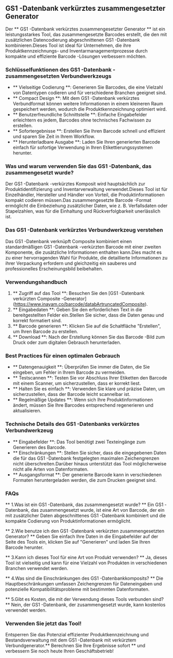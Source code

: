 ## GS1 -Datenbank verkürztes zusammengesetzter Generator

Der ** GS1 -Datenbank verkürztes zusammengesetzter Generator ** ist ein leistungsstarkes Tool, das zusammengesetzte Barcodes erstellt, die den mit zusätzlichen Datencodierung abgeschnittenen GS1 -Datenbank kombinieren.Dieses Tool ist ideal für Unternehmen, die ihre Produktkennzeichnungs- und Inventarmanagementprozesse durch kompakte und effiziente Barcode -Lösungen verbessern möchten.

### Schlüsselfunktionen des GS1 -Datenbank -zusammengesetzten Verbundwerkzeugs

- ** Vielseitige Codierung **: Generieren Sie Barcodes, die eine Vielzahl von Datentypen codieren und für verschiedene Branchen geeignet sind.
- ** Compact Design **: Mit dem GS1 -Datenbank verkürztes Verbundformat können weitere Informationen in einem kleineren Raum gespeichert werden, wodurch die Produktkennzeichnung optimiert wird.
- ** Benutzerfreundliche Schnittstelle **: Einfache Eingabefelder erleichtern es jedem, Barcodes ohne technisches Fachwissen zu erstellen.
- ** Sofortergebnisse **: Erstellen Sie Ihren Barcode schnell und effizient und sparen Sie Zeit in Ihrem Workflow.
- ** Herunterladbare Ausgabe **: Laden Sie Ihren generierten Barcode einfach für sofortige Verwendung in Ihren Etikettierungssystemen herunter.

### Was und warum verwenden Sie das GS1 -Datenbank, das zusammengesetzt wurde?

Der GS1 -Datenbank -verkürztes Komposit wird hauptsächlich zur Produktidentifizierung und Inventarverwaltung verwendet.Dieses Tool ist für Einzelhändler, Hersteller und Händler von Vorteil, die Produktinformationen kompakt codieren müssen.Das zusammengesetzte Barcode -Format ermöglicht die Einbeziehung zusätzlicher Daten, wie z. B. Verfallsdaten oder Stapelzahlen, was für die Einhaltung und Rückverfolgbarkeit unerlässlich ist.

### Das GS1 -Datenbank verkürztes Verbundwerkzeug verstehen

Das GS1 -Datenbank verknüpft Composite kombiniert einen standardmäßigen GS1 -Datenbank -verkürzten Barcode mit einer zweiten Komponente, die zusätzliche Informationen enthalten kann.Dies macht es zu einer hervorragenden Wahl für Produkte, die detaillierte Informationen zu ihrer Verpackung erfordern und gleichzeitig ein sauberes und professionelles Erscheinungsbild beibehalten.

### Verwendungshandbuch

1. ** Zugriff auf das Tool **: Besuchen Sie den [GS1 -Datenbank verkürzten Composite -Generator] (https://www.inayam.co/barcode/databArtruncatedComposite).
2. ** Eingabedaten **: Geben Sie den erforderlichen Text in die bereitgestellten Felder ein.Stellen Sie sicher, dass die Daten genau und korrekt formatiert sind.
3. ** Barcode generieren **: Klicken Sie auf die Schaltfläche "Erstellen", um Ihren Barcode zu erstellen.
4. ** Download **: Nach der Erstellung können Sie das Barcode -Bild zum Druck oder zum digitalen Gebrauch herunterladen.

### Best Practices für einen optimalen Gebrauch

- ** Datengenauigkeit **: Überprüfen Sie immer die Daten, die Sie eingeben, um Fehler in Ihrem Barcode zu vermeiden.
- ** Testscannen **: Testen Sie vor Abschluss Ihrer Etiketten den Barcode mit einem Scanner, um sicherzustellen, dass er korrekt liest.
- ** Halten Sie es einfach **: Verwenden Sie klare und präzise Daten, um sicherzustellen, dass der Barcode leicht scannelbar ist.
- ** Regelmäßige Updates **: Wenn sich Ihre Produktinformationen ändert, müssen Sie Ihre Barcodes entsprechend regenerieren und aktualisieren.

### Technische Details des GS1 -Datenbanks verkürztes Verbundwerkzeug

- ** Eingabefelder **: Das Tool benötigt zwei Texteingänge zum Generieren des Barcode.
- ** Einschränkungen **: Stellen Sie sicher, dass die eingegebenen Daten die für das GS1 -Datenbank festgelegten maximalen Zeichengrenzen nicht überschreiten.Darüber hinaus unterstützt das Tool möglicherweise nicht alle Arten von Datenformaten.
- ** Ausgangsformat **: Der generierte Barcode kann in verschiedenen Formaten heruntergeladen werden, die zum Drucken geeignet sind.

### FAQs

** 1.Was ist ein GS1 -Datenbank, das zusammengesetzt wurde? **
Ein GS1 -Datenbank, das zusammengesetzt wurde, ist eine Art von Barcode, der ein mit zusätzlicher Daten abgeschnittenes GS1 -Datenbank kombiniert und die kompakte Codierung von Produktinformationen ermöglicht.

** 2.Wie benutze ich den GS1 -Datenbank verkürzten zusammengesetzten Generator? **
Geben Sie einfach Ihre Daten in die Eingabefelder auf der Seite des Tools ein, klicken Sie auf "Generieren" und laden Sie Ihren Barcode herunter.

** 3.Kann ich dieses Tool für eine Art von Produkt verwenden? **
Ja, dieses Tool ist vielseitig und kann für eine Vielzahl von Produkten in verschiedenen Branchen verwendet werden.

** 4.Was sind die Einschränkungen des GS1 -Datenbankkomposits? **
Die Hauptbeschränkungen umfassen Zeichengrenzen für Dateneingaben und potenzielle Kompatibilitätsprobleme mit bestimmten Datenformaten.

** 5.Gibt es Kosten, die mit der Verwendung dieses Tools verbunden sind? **
Nein, der GS1 -Datenbank, der zusammengesetzt wurde, kann kostenlos verwendet werden.

### Verwenden Sie jetzt das Tool!

Entsperren Sie das Potenzial effizienter Produktkennzeichnung und Bestandsverwaltung mit dem GS1 -Datenbank mit verkürztem Verbundgenerator.** Berechnen Sie Ihre Ergebnisse sofort ** und verbessern Sie noch heute Ihren Geschäftsbetrieb!